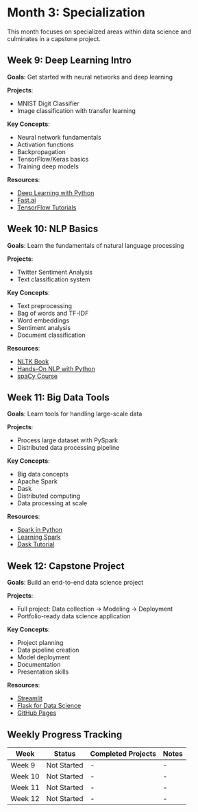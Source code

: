 # Month 3: Specialization

This month focuses on specialized areas within data science and culminates in a capstone project.

## Week 9: Deep Learning Intro

**Goals**: Get started with neural networks and deep learning

**Projects**:
- MNIST Digit Classifier
- Image classification with transfer learning

**Key Concepts**:
- Neural network fundamentals
- Activation functions
- Backpropagation
- TensorFlow/Keras basics
- Training deep models

**Resources**:
- [Deep Learning with Python](https://www.manning.com/books/deep-learning-with-python)
- [Fast.ai](https://course.fast.ai/)
- [TensorFlow Tutorials](https://www.tensorflow.org/tutorials)

## Week 10: NLP Basics

**Goals**: Learn the fundamentals of natural language processing

**Projects**:
- Twitter Sentiment Analysis
- Text classification system

**Key Concepts**:
- Text preprocessing
- Bag of words and TF-IDF
- Word embeddings
- Sentiment analysis
- Document classification

**Resources**:
- [NLTK Book](https://www.nltk.org/book/)
- [Hands-On NLP with Python](https://www.packtpub.com/product/hands-on-nlp-with-python/9781789139495)
- [spaCy Course](https://course.spacy.io/)

## Week 11: Big Data Tools

**Goals**: Learn tools for handling large-scale data

**Projects**:
- Process large dataset with PySpark
- Distributed data processing pipeline

**Key Concepts**:
- Big data concepts
- Apache Spark
- Dask
- Distributed computing
- Data processing at scale

**Resources**:
- [Spark in Python](https://spark.apache.org/docs/latest/api/python/)
- [Learning Spark](https://pages.databricks.com/rs/094-YMS-629/images/LearningSpark2.0.pdf)
- [Dask Tutorial](https://tutorial.dask.org/)

## Week 12: Capstone Project

**Goals**: Build an end-to-end data science project

**Projects**:
- Full project: Data collection → Modeling → Deployment
- Portfolio-ready data science application

**Key Concepts**:
- Project planning
- Data pipeline creation
- Model deployment
- Documentation
- Presentation skills

**Resources**:
- [Streamlit](https://streamlit.io/)
- [Flask for Data Science](https://towardsdatascience.com/create-a-complete-machine-learning-web-application-using-react-and-flask-859340bddb33)
- [GitHub Pages](https://pages.github.com/)

## Weekly Progress Tracking

| Week | Status | Completed Projects | Notes |
|------|--------|-------------------|-------|
| Week 9 | Not Started | - | - |
| Week 10 | Not Started | - | - |
| Week 11 | Not Started | - | - |
| Week 12 | Not Started | - | - |
